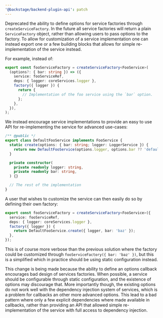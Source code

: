 ```yaml
---
'@backstage/backend-plugin-api': patch
---
```


Deprecated the ability to define options for service factories through `createServiceFactory`. In the future all service factories will return a plain `ServiceFactory` object, rather than allowing users to pass options to the factory. To allow for customization of a service implementation one can instead export one or a few building blocks that allows for simple re-implementation of the service instead.

For example, instead of:

```ts
export const fooServiceFactory = createServiceFactory<FooService>(
  (options?: { bar: string }) => ({
    service: fooServiceRef,
    deps: { logger: coreServices.logger },
    factory({ logger }) {
      return {
        // Implementation of the foo service using the `bar` option.
      };
    },
  }),
);
```

We instead encourage service implementations to provide an easy to use API for re-implementing the service for advanced use-cases:

```ts
/** @public */
export class DefaultFooService implements FooService {
  static create(options: { bar: string; logger: LoggerService }) {
    return new DefaultFooService(options.logger, options.bar ?? 'default');
  }

  private constructor(
    private readonly logger: string,
    private readonly bar: string,
  ) {}

  // The rest of the implementation
}
```

A user that wishes to customize the service can then easily do so by defining their own factory:

```ts
export const fooServiceFactory = createServiceFactory<FooService>({
  service: fooServiceRef,
  deps: { logger: coreServices.logger },
  factory({ logger }) {
    return DefaultFooService.create({ logger, bar: 'baz' });
  },
});
```

This is of course more verbose than the previous solution where the factory could be customized through `fooServiceFactory({ bar: 'baz' })`, but this is a simplified which in practice should be using static configuration instead.

This change is being made because the ability to define an options callback encourages bad design of services factories. When possible, a service should be configurable through static configuration, and the existence of options may discourage that. More importantly though, the existing options do not work well with the dependency injection system of services, which is a problem for callbacks an other more advanced options. This lead to a bad pattern where only a few explicit dependencies where made available in callbacks, rather than providing an API that allowed simple re-implementation of the service with full access to dependency injection.
